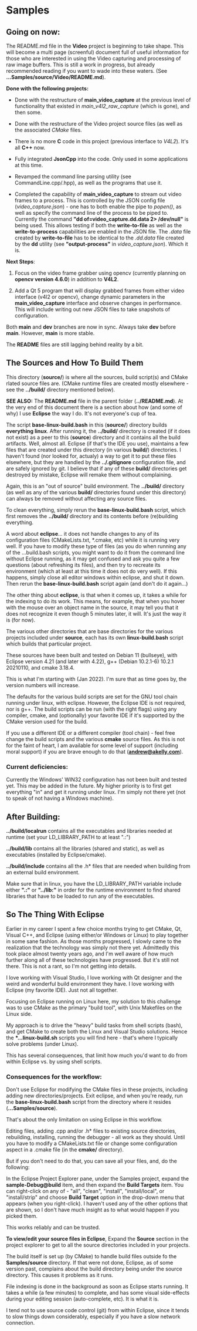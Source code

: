 # Samples
     
## Going on now:
     
The README.md file in the **Video** project is beginning to take shape.  This will become a multi page (screenful) document
full of useful information for those who are interested in using the Video capturing and processing of raw image buffers.  This is still a work in progress, but already recommended reading if you want to wade into these waters.
(See **...Samples/source/Video/README.md**).      
      
**Done with the following projects:**     
     
* Done with the restructure of **main_video_capture** at the previous level of functionality that existed in *main_v4l2_raw_capture* (which is gone), and then some.    
     
* Done with the restructure of the Video project source files (as well as the associated *CMake* files.   
        
* There is no more **C** code in this project (previous interface to *V4L2*).  It's all **C++** now.     
     
* Fully integrated **JsonCpp** into the code.  Only used in some applications at this time.    
    
* Revamped the command line parsing utility (see CommandLine.cpp/.hpp), as well as the programs that use it.     
      
* Completed the capability of **main_video_capture** to stream out video frames to a process.  This is controlled by the JSON config file (*video_capture.json*) - one has to both enable the pipe to *popen()*, as well as specify the command line of the process to be piped to. Currently the command **"dd of=video_capture.dd.data 2> /dev/null"** is being used.  This allows testing if both the **write-to-file** as well as the **write-to-process** capabilities are enabled in the JSON file.  The *.data* file created by **write-to-file** has to be identical to the *.dd.data* file created by the **dd** utility (see **"output-process"** in *video_capture.json*). Which it is.     
     
**Next Steps**:    
    
1. Focus on the video frame grabber using opencv (currently planning on **opencv version 4.6.0**) in addition to **V4L2**.     
     
2. Add a Qt 5 program that will display grabbed frames from either video interface (v4l2 or opencv), change dynamic parameters in the **main_video_capture** interface and observe changes in performance. This will include writing out new JSON files to take snapshots of configuration.    
     
Both **main** and **dev** branches are now in sync. Always take **dev** before **main**.  However, **main** is more stable.    
     
The **README** files are still lagging behind reality by a bit.     
     
## The Sources and How To Build Them

This directory (**source/**) is where all the sources, build script(s) and CMake rlated source files are. (CMake runtime files are created mostly elsewhere - see the **../build/** directory mentioned below).

**SEE ALSO:** The **README.md** file in the parent folder (**../README.md**).  At the very end of this document there
is a section about how (and some of why) I use **Eclipse** the way I do.  It's not everyone's cup of tea.  

The script **base-linux-build.bash** in this (**source/**) directory builds **everything linux**. 
After running it, the **../build/** directory is created (if it does not exist) as a peer to this (**source**)
directory and it contains all the build artifacts.  Well, almost all.  Eclipse (if that's the IDE you use), 
maintains a few files that are created under this directory (in various **build/**)
directories.  I haven't found (nor looked for, actualy) a way to get it to put these files elsewhere, but 
they are handled by the **../.gitignore** configuration file, and are safely ignored by git.  I believe that if
any of these **build/** directories get destroyed by mistake, Eclipse will remake them without complaining.

Again, this is an "out of source" build environment.  The **../build/** directory (as well as any of the 
various **build/** directories found under this directory) can always be removed 
without affecting any source files.  

To clean everything, simply rerun the **base-linux-build.bash** script, which first removes the **../build/** 
directory and its contents before (re)building everything.  

A word about **eclipse**... it does not handle changes to any of its configuration files (CMakeLists.txt, 
\*.cmake, etc) while it is running very well.  If you have to modify these type of files 
(as you do when running any of the ...build.bash scripts,
you might want to do it from the command line without Eclipse running,
as it may get confused and ask you quite a few questions (about refreshing its files), and then try to recreate
its environment (which at least at this time it does not do very well). If this happens, simply close all editor windows
within eclipse, and shut it down.  Then rerun the **base-linux-build.bash** script again (and don't do it again...)

The other thing about **eclipse**, is that when it comes up, it takes a while for the indexing to do its work.  This means, 
for example, that when you hover with the mouse over an object name in the source, it may tell you that it does not recognize it
even though 5 minutes later, it will.  It's just the way it is (for now).

The various other directories that are base directories for the various projects included under **source**, each has its own **linux-build.bash** script which builds that particular project.  

These sources have been built and tested on Debian 11 (bullseye), with 
Eclipse version 4.21 (and later with 4.22),
g++ (Debian 10.2.1-6) 10.2.1 20210110, 
and cmake 3.18.4.

This is what I'm starting with (Jan 2022).  I'm sure that as time goes by, the version numbers will
increase. 

The defaults for the various build scripts are set for the GNU tool chain running under linux, with
eclipse.  However, the Eclipse IDE is not required, nor is g++. The build scripts can be run (with the 
right flags) using any compiler, cmake, and (optionally) your favorite IDE if it's supported 
by the CMake version used for the build. 

If you use a different IDE or a different compiler (tool chain) - feel free change the build scripts 
and the various **cmake** source files.  As this is not for the faint of heart, I am available for some level of support 
(including moral support) if you are brave enough to do that (**andrew@akelly.com**).

### Current deficiencies: ###

Currently the Windows' WIN32 configuration has not been built and tested yet. 
This may be added in the future.  My higher priority is to first get everything
"in" and get it running under linux.  I'm simply not there yet (not to speak of
not having a Windows machine). 


## After Building: ##

**../build/localrun** contains all the executables and libraries needed at runtime (set your LD_LIBRARY_PATH to at least ".:") 

**../build/lib** contains all the libraries (shared and static), as well as executables (installed by Eclipse/cmake).

**../build/include** contains all the .h\* files that are needed when building from an external build environment. 

Make sure that in linux, you have the LD_LIBRARY_PATH variable include either **".:"** or **"../lib:"** in order for the runtime environment to find shared libraries that have to be loaded to run any of the executables.  


## So The Thing With Eclipse ##

Earlier in my career I spent a few choice months trying to get CMake, Qt, Visual C++, and Eclipse (using either/or Windows or Linux) to play together in some sane fashion.  As those months progressed, I slowly came to the realization that the technology was simply not there yet. Admittedly this took place almost twenty years ago, and I'm well aware of how much further along all of these technologies have progressed.  But it's still not there.  This is not a rant, so I'm not getting into details.

I love working with Visual Studio, I love working with Qt designer and the weird and wonderful build environment they have. I love working with Eclipse (my favorite IDE).  Just not all together.  

Focusing on Eclipse running on Linux here, my solution to this challenge was to use CMake as the primary "build tool", with Unix Makefiles on the Linux side.   

My approach is to drive the "heavy" build tasks from shell scripts (bash), and get CMake to create both the Linux and Visual Studio solutions.  Hence the **\*...linux-build.sh** scripts you will find here - that's where I typically solve problems (under Linux).  

This has several consequences, that limit how much you'd want to do from within Eclipse vs. by using shell scripts.  


### Consequences for the workflow: ###

Don't use Eclipse for modifying the CMake files in these projects, including adding new directories/projects.   Exit eclipse, and when you're ready, run the **base-linux-build.bash** script from the directory where it resides (**...Samples/source**).

That's about the only limitation on using Eclipse in this workflow.

Editing files, adding .cpp and/or .h\* files to existing source directories, rebuilding, installing, running the debugger - all work as they should.  Until you have to modify a CMakeLists.txt file or change some configuration aspect in a .cmake file (in the **cmake/** directory). 

But if you don't need to do that, you can save all your files, and, do the following:

In the Eclipse Project Explorer pane, under the Samples project, expand the **sample-Debug@build** item, and then expand the **Build Targets** item. You can right-click on any of - "all", "clean", "install", "install/local", or "install/strip" and choose **Build Target** option in the drop-down menu that appears (when you right-click).  I haven't used any of the other options that are shown, so I don't have much insight as to what would happen if you picked them.

This works reliably and can be trusted. 

**To view/edit your source files in Eclipse**, Expand the **Source** section in the project explorer to get to all the source directories included in your projects. 

The build itself is set up (by CMake) to handle build files outside fo the **Samples/source** directory.  If that were not done, Eclipse, as of some version past, complains about the build directory being under the source directory.  This causes it problems as it runs.

File indexing is done in the background as soon as Eclipse starts running.  It takes a while (a few minutes) to complete, and has some visual side-effects during your editing session (auto-complete, etc).  It is what it is.  

I tend not to use source code control (git) from within Eclipse, since it tends to slow things down considerably, especially if you have a slow network connection.



